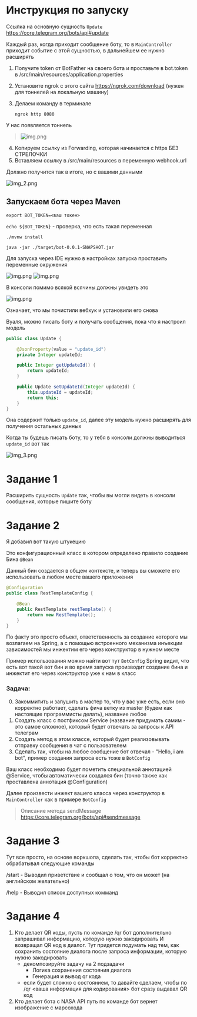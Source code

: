 # Инструкция по запуску

Ссылка на основную сущность ```Update``` https://core.telegram.org/bots/api#update

Каждый раз, когда приходит сообщение боту, то в
```MainController```
приходит событие с этой сущностью, в дальнейшем ее нужно расширять

1) Получите token от BotFather на своего бота и проставьте в 
   bot.token в /src/main/resources/application.properties
2) Установите ngrok c этого сайта https://ngrok.com/download (нужен для тоннелей на локальную машину)
3) Делаем команду в терминале
   
   ```ngrok http 8080```
   
У нас появляется тоннель 
> ![img.png](img/img.png)

4) Копируем ссылку из Forwarding, которая начинается с https БЕЗ СТРЕЛОЧКИ
5) Вставляем ссылку в /src/main/resources в переменную webhook.url

Должно получится так в итоге, но с вашими данными

![img_2.png](img/img_2.png)

## Запускаем бота через Maven

```export BOT_TOKEN=<ваш токен>```

```echo ${BOT_TOKEN}``` - проверка, что есть такая переменная 

```./mvnw install```

```java -jar ./target/bot-0.0.1-SNAPSHOT.jar```

Для запуска через IDE нужно в настройках запуска проставить переменные окружения  

![img.png](img/img12e12e1.png)
![img.png](img/img243а.png)

В консоли помимо всякой всячины должны увидеть это

![img.png](img/img111.png)

Означает, что мы почистили вебхук и установили его снова

Вуаля, можно писать боту и получать сообщения, пока что я настроил модель  

```java
public class Update {

    @JsonProperty(value = "update_id")
    private Integer updateId;

    public Integer getUpdateId() {
        return updateId;
    }

    public Update setUpdateId(Integer updateId) {
        this.updateId = updateId;
        return this;
    }
}
```

Она содержит только ```update_id```, далее эту модель нужно расширять для получения остальных данных

Когда ты будешь писать боту, то у тебя в консоли должны выводиться ```update_id``` вот так

![img_3.png](img/img_3.png)

# Задание 1

Расширить сущность ```Update``` так, чтобы вы могли видеть в консоли сообщения, которые пишите боту

# Задание 2

Я добавил вот такую штукецию

Это конфигурационный класс в котором определено правило создание Бина ```@Bean```

Данный бин создается в общем контексте, и теперь вы сможете его использовать в любом месте вашего приложения

```java
@Configuration
public class RestTemplateConfig {

    @Bean
    public RestTemplate restTemplate() {
        return new RestTemplate();
    }
}
```  

По факту это просто объект, ответственность за создание которого мы возлагаем на Spring, а с помощью встроенного механизма инъекции зависимостей мы инжектим его через конструктор в нужном месте

Пример использования можно найти вот тут ```BotConfig```
Spring видит, что есть вот такой вот бин и во время запуска производит создание бина и инжектит его через конструктор уже к нам в класс

### Задача: 

0) Закоммитить и запушить в мастер то, что у вас уже есть, если оно корректно работает, сделать фича ветку из master (будем как настоящие программисты делать), название любое
1) Создать класс с постфиксом Service (название придумать самим - это самое сложное), который будет отвечать за запросы к API телеграм
2) Создать метод в этом классе, который будет реализовывать отправку сообщения в чат с пользователем
3) Сделать так, чтобы на любое сообщение бот отвечал - "Hello, i am bot", пример создания запроса есть тоже в ```BotConfig```

Ваш класс необходимо будет пометить специальной аннотацией @Service, чтобы автоматически создался бин (точно также как проставлена аннотация @Configuration)

Далее произвести инжект вашего класса через конструктор в ```MainController``` как в примере ```BotConfig``` 

> Описание метода sendMessage   
https://core.telegram.org/bots/api#sendmessage

# Задание 3

Тут все просто, на основе воркшопа, сделать так, чтобы бот корректно обрабатывал следующие команды

/start - Выводил приветствие и сообщал о том, что он может (на английском желательно)

/help - Выводил список доступных комманд

# Задание 4

1) Кто делает QR коды, пусть по команде /qr бот дополнительно запрашивал информацию, которую нужно закодировать
И возвращал QR код в диалог. Тут придется подумать над тем, как сохранить состояние диалога после запроса информации, которую нужно закодировать
   * декомпозируйте задачу на 2 подзадачи
      * Логика сохранения состояния диалога
      * Генерация и вывод qr кода
   * если будет сложно с состоянием, то давайте сделаем, чтобы по /qr <ваша информация для кодирования> бот сразу выдавал QR код
2) Кто делает бота с NASA API путь по команде бот вернет изображение с марсохода